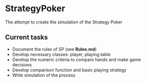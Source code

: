 StrategyPoker
=============

The attempt to create the simulation of the Strategy Poker

## Current tasks

* Document the rules of SP (see **Rules.md**)
* Develop necessary classes: player, playing.table
* Develop the numeric criteria to compare hands and make game decisions
* Develop comparison function and basic playing strategy
* Write simulation of the process
